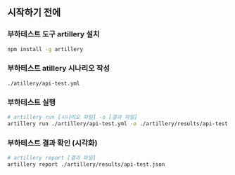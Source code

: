 ## 시작하기 전에
### 부하테스트 도구 artillery 설치
```bash
npm install -g artillery
```

### 부하테스트 atillery 시나리오 작성
```text
./atillery/api-test.yml
```

### 부하테스트 실행

```bash
# artillery run [시나리오 파일] -o [결과 파일]
artillery run ./artillery/api-test.yml -o ./artillery/results/api-test.json
```

### 부하테스트 결과 확인 (시각화)
```bash
# artillery report [결과 파일]
artillery report ./artillery/results/api-test.json
```
